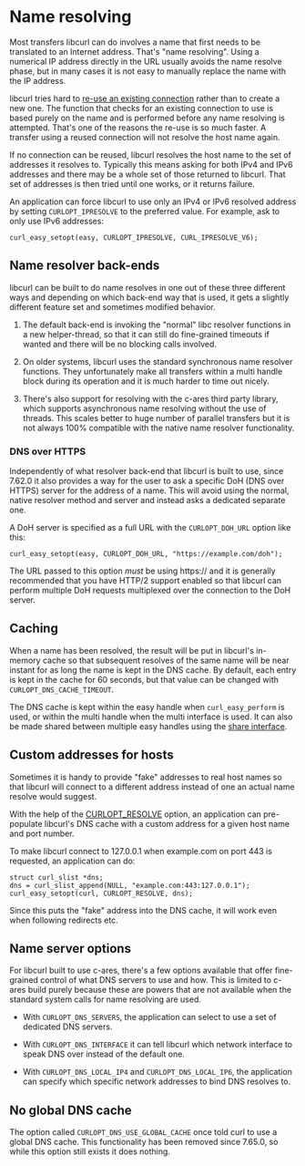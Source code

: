 # Name resolving

Most transfers libcurl can do involves a name that first needs to be
translated to an Internet address. That's "name resolving". Using a numerical
IP address directly in the URL usually avoids the name resolve phase, but in
many cases it is not easy to manually replace the name with the IP address.

libcurl tries hard to [re-use an existing
connection](libcurl-connectionreuse.md) rather than to create a new one. The
function that checks for an existing connection to use is based purely on the
name and is performed before any name resolving is attempted. That's one of
the reasons the re-use is so much faster. A transfer using a reused connection
will not resolve the host name again.

If no connection can be reused, libcurl resolves the host name to the set of
addresses it resolves to. Typically this means asking for both IPv4 and IPv6
addresses and there may be a whole set of those returned to libcurl. That set
of addresses is then tried until one works, or it returns failure.

An application can force libcurl to use only an IPv4 or IPv6 resolved address
by setting `CURLOPT_IPRESOLVE` to the preferred value. For example, ask to
only use IPv6 addresses:

    curl_easy_setopt(easy, CURLOPT_IPRESOLVE, CURL_IPRESOLVE_V6);

## Name resolver back-ends

libcurl can be built to do name resolves in one out of these three different
ways and depending on which back-end way that is used, it gets a slightly
different feature set and sometimes modified behavior.

1. The default back-end is invoking the "normal" libc resolver functions in a
new helper-thread, so that it can still do fine-grained timeouts if wanted and
there will be no blocking calls involved.

2. On older systems, libcurl uses the standard synchronous name resolver
functions. They unfortunately make all transfers within a multi handle block
during its operation and it is much harder to time out nicely.

3. There's also support for resolving with the c-ares third party library,
which supports asynchronous name resolving without the use of threads. This
scales better to huge number of parallel transfers but it is not always 100%
compatible with the native name resolver functionality.

### DNS over HTTPS

Independently of what resolver back-end that libcurl is built to use, since
7.62.0 it also provides a way for the user to ask a specific DoH (DNS over
HTTPS) server for the address of a name. This will avoid using the normal,
native resolver method and server and instead asks a dedicated separate one.

A DoH server is specified as a full URL with the `CURLOPT_DOH_URL` option like
this:

    curl_easy_setopt(easy, CURLOPT_DOH_URL, "https://example.com/doh");

The URL passed to this option *must* be using https:// and it is generally
recommended that you have HTTP/2 support enabled so that libcurl can perform
multiple DoH requests multiplexed over the connection to the DoH server.

## Caching

When a name has been resolved, the result will be put in libcurl's in-memory
cache so that subsequent resolves of the same name will be near instant for as
long the name is kept in the DNS cache. By default, each entry is kept in the
cache for 60 seconds, but that value can be changed with
`CURLOPT_DNS_CACHE_TIMEOUT`.

The DNS cache is kept within the easy handle when `curl_easy_perform` is used,
or within the multi handle when the multi interface is used. It can also be
made shared between multiple easy handles using the [share
interface](libcurl-sharing.md).

## Custom addresses for hosts

Sometimes it is handy to provide "fake" addresses to real host names so that
libcurl will connect to a different address instead of one an actual name
resolve would suggest.

With the help of the
[CURLOPT_RESOLVE](https://curl.se/libcurl/c/CURLOPT_RESOLVE.html) option,
an application can pre-populate libcurl's DNS cache with a custom address for
a given host name and port number.

To make libcurl connect to 127.0.0.1 when example.com on port 443 is
requested, an application can do:

    struct curl_slist *dns;
    dns = curl_slist_append(NULL, "example.com:443:127.0.0.1");
    curl_easy_setopt(curl, CURLOPT_RESOLVE, dns);

Since this puts the "fake" address into the DNS cache, it will work even when
following redirects etc.

## Name server options

For libcurl built to use c-ares, there's a few options available that offer
fine-grained control of what DNS servers to use and how. This is limited to
c-ares build purely because these are powers that are not available when the
standard system calls for name resolving are used.

 - With `CURLOPT_DNS_SERVERS`, the application can select to use a set of
   dedicated DNS servers.

 - With `CURLOPT_DNS_INTERFACE` it can tell libcurl which network interface to speak
   DNS over instead of the default one.

 - With `CURLOPT_DNS_LOCAL_IP4` and `CURLOPT_DNS_LOCAL_IP6`, the application
   can specify which specific network addresses to bind DNS resolves to.

## No global DNS cache

The option called `CURLOPT_DNS_USE_GLOBAL_CACHE` once told curl to use a
global DNS cache. This functionality has been removed since 7.65.0, so while
this option still exists it does nothing.
